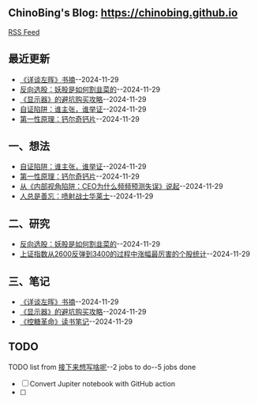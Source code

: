 ## ChinoBing's Blog: https://chinobing.github.io 
[RSS Feed](https://raw.githubusercontent.com/chinobing/chinobing.github.io/master/feed.xml)

## 最近更新
- [《详谈左晖》书摘](https://github.com/chinobing/chinobing.github.io/issues/11)--2024-11-29
- [反向选股：妖股是如何割韭菜的](https://github.com/chinobing/chinobing.github.io/issues/10)--2024-11-29
- [《显示器》的避坑购买攻略](https://github.com/chinobing/chinobing.github.io/issues/9)--2024-11-29
- [自证陷阱：谁主张，谁举证](https://github.com/chinobing/chinobing.github.io/issues/8)--2024-11-29
- [第一性原理：钙尔奇钙片](https://github.com/chinobing/chinobing.github.io/issues/7)--2024-11-29
## 一、想法
- [自证陷阱：谁主张，谁举证](https://github.com/chinobing/chinobing.github.io/issues/8)--2024-11-29
- [第一性原理：钙尔奇钙片](https://github.com/chinobing/chinobing.github.io/issues/7)--2024-11-29
- [从《内部视角陷阱：CEO为什么频频预测失误》说起](https://github.com/chinobing/chinobing.github.io/issues/6)--2024-11-29
- [人总是善忘：喷射战士华莱士](https://github.com/chinobing/chinobing.github.io/issues/3)--2024-11-29
## 二、研究
- [反向选股：妖股是如何割韭菜的](https://github.com/chinobing/chinobing.github.io/issues/10)--2024-11-29
- [上证指数从2600反弹到3400的过程中涨幅最厉害的个股统计](https://github.com/chinobing/chinobing.github.io/issues/4)--2024-11-29
## 三、笔记
- [《详谈左晖》书摘](https://github.com/chinobing/chinobing.github.io/issues/11)--2024-11-29
- [《显示器》的避坑购买攻略](https://github.com/chinobing/chinobing.github.io/issues/9)--2024-11-29
- [《控糖革命》读书笔记](https://github.com/chinobing/chinobing.github.io/issues/5)--2024-11-29
## TODO
TODO list from [接下来想写啥呢](https://github.com/chinobing/chinobing.github.io/issues/2)--2 jobs to do--5 jobs done
- [ ] Convert Jupiter notebook with GitHub action
- [ ] 

